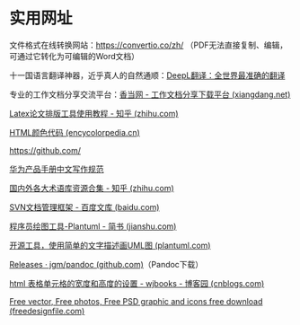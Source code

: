 # 实用网址

文件格式在线转换网站：https://convertio.co/zh/  （PDF无法直接复制、编辑，可通过它转化为可编辑的Word文档）

十一国语言翻译神器，近乎真人的自然通顺：[DeepL翻译：全世界最准确的翻译](https://www.deepl.com/zh/translator)

专业的工作文档分享交流平台：[香当网 - 工作文档分享下载平台 (xiangdang.net)](https://xiangdang.net/)

[Latex论文排版工具使用教程 - 知乎 (zhihu.com)](https://zhuanlan.zhihu.com/p/64471104)

[HTML颜色代码 (encycolorpedia.cn)](https://encycolorpedia.cn/html)

https://github.com/

[华为产品手册中文写作规范](https://wenku.baidu.com/view/23cc1a6527d3240c8447efbf.html)

[国内外各大术语库资源合集 - 知乎 (zhihu.com)](https://zhuanlan.zhihu.com/p/259280231)

[SVN文档管理框架 - 百度文库 (baidu.com)](https://wenku.baidu.com/view/4223573d9b89680202d82591.html#)

[程序员绘图工具-Plantuml - 简书 (jianshu.com)](https://www.jianshu.com/p/30f6a9c06083)

[开源工具，使用简单的文字描述画UML图 (plantuml.com)](https://plantuml.com/zh/)

[Releases · jgm/pandoc (github.com)](https://github.com/jgm/pandoc/releases)（Pandoc下载）

[html 表格单元格的宽度和高度的设置 - wjbooks - 博客园 (cnblogs.com)](https://www.cnblogs.com/whwywzhj/p/6092178.html)

[Free vector, Free photos, Free PSD graphic and icons free download (freedesignfile.com)](https://freedesignfile.com/)

